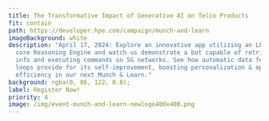 ```yaml
---
title: The Transformative Impact of Generative AI on Telco Products
fit: contain
path: https://developer.hpe.com/campaign/munch-and-learn
imageBackground: white
description: "April 17, 2024: Explore an innovative app utilizing an LLM as a
  core Reasoning Engine and watch us demonstrate a bot capable of retrieving
  info and executing commands on 5G networks. See how automatic data feedback
  loops provide for its self-improvement, boosting personalization & operational
  efficiency in our next Munch & Learn."
background: rgba(0, 86, 122, 0.8);
label: Register Now!
priority: 4
image: /img/event-munch-and-learn-newlogo400x400.png
---
```

